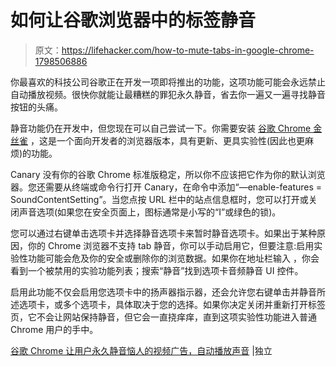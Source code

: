 # 如何让谷歌浏览器中的标签静音

> 原文：<https://lifehacker.com/how-to-mute-tabs-in-google-chrome-1798506886>

你最喜欢的科技公司谷歌正在开发一项即将推出的功能，这项功能可能会永远禁止自动播放视频。很快你就能让最糟糕的罪犯永久静音，省去你一遍又一遍寻找静音按钮的头痛。



静音功能仍在开发中，但您现在可以自己尝试一下。你需要安装 [谷歌 Chrome 金丝雀](https://www.google.com/chrome/browser/canary.html) ，这是一个面向开发者的浏览器版本，具有更新、更具实验性(因此也更麻烦)的功能。

Canary 没有你的谷歌 Chrome 标准版稳定，所以你不应该把它作为你的默认浏览器。您还需要从终端或命令行打开 Canary，在命令中添加“—enable-features = SoundContentSetting”。当您点按 URL 栏中的站点信息框时，您可以打开或关闭声音选项(如果您在安全页面上，图标通常是小写的“I”或绿色的锁)。

您可以通过右键单击选项卡并选择静音选项卡来暂时静音选项卡。如果出于某种原因，你的 Chrome 浏览器不支持 tab 静音，你可以手动启用它，但要注意:启用实验性功能可能会危及你的安全或删除你的浏览数据。如果你在地址栏输入  ，你会看到一个被禁用的实验功能列表；搜索“静音”找到选项卡音频静音 UI 控件。

启用此功能不仅会启用您选项卡中的扬声器指示器，还会允许您右键单击并静音所述选项卡，或多个选项卡，具体取决于您的选择。如果你决定关闭并重新打开标签页，它不会让网站保持静音，但它会一直挠痒痒，直到这项实验性功能进入普通 Chrome 用户的手中。

[谷歌 Chrome 让用户永久静音恼人的视频广告，自动播放声音](http://www.independent.co.uk/life-style/gadgets-and-tech/news/google-chrome-canary-mute-automatic-sound-video-ads-background-tabs-features-a7916241.html) |独立